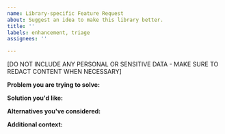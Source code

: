 ```yaml
---
name: Library-specific Feature Request
about: Suggest an idea to make this library better.
title: ''
labels: enhancement, triage
assignees: ''

---
```


<!-- PLEASE READ
Make sure you've carefully reviewed the documentation for this library to make sure your feature request is not already supported: https://developers.google.com/google-ads/api/docs/client-libs/php.

For requests that are related to the Google Ads API itself and not specific to this library, please reach out to one of our support channels: https://developers.google.com/google-ads/api/support.

Please check existing issues to see if your feature request has already been reported before creating a new issue. We encourage you to add any relevant information to the existing issue if one already exists.
-->

[DO NOT INCLUDE ANY PERSONAL OR SENSITIVE DATA - MAKE SURE TO REDACT CONTENT WHEN NECESSARY]

**Problem you are trying to solve:**

**Solution you'd like:**

**Alternatives you've considered:**

**Additional context:**
<!-- Insert any other context or screenshots about the feature request here. -->
